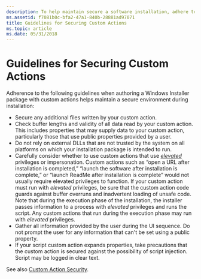 ```yaml
---
description: To help maintain secure a software installation, adhere to these guidelines when authoring a Windows Installer custom action.
ms.assetid: f7081b0c-bfa2-47a1-840b-28881ad97071
title: Guidelines for Securing Custom Actions
ms.topic: article
ms.date: 05/31/2018
---
```


# Guidelines for Securing Custom Actions

Adherence to the following guidelines when authoring a Windows Installer package with custom actions helps maintain a secure environment during installation:

-   Secure any additional files written by your custom action.
-   Check buffer lengths and validity of all data read by your custom action. This includes properties that may supply data to your custom action, particularly those that use public properties provided by a user.
-   Do not rely on external DLLs that are not trusted by the system on all platforms on which your installation package is intended to run.
-   Carefully consider whether to use custom actions that use [*elevated*](e-gly.md) privileges or impersonation. Custom actions such as “open a URL after installation is completed,” “launch the software after installation is complete,” or “launch ReadMe after installation is complete” would not usually require elevated privileges to function. If your custom action must run with *elevated* privileges, be sure that the custom action code guards against buffer overruns and inadvertent loading of unsafe code. Note that during the execution phase of the installation, the installer passes information to a process with *elevated* privileges and runs the script. Any custom actions that run during the execution phase may run with *elevated* privileges.
-   Gather all information provided by the user during the UI sequence. Do not prompt the user for any information that can't be set using a public property.
-   If your script custom action expands properties, take precautions that the custom action is secured against the possibility of script injection. Script may be logged in clear text.

See also [Custom Action Security](custom-action-security.md).

 

 



